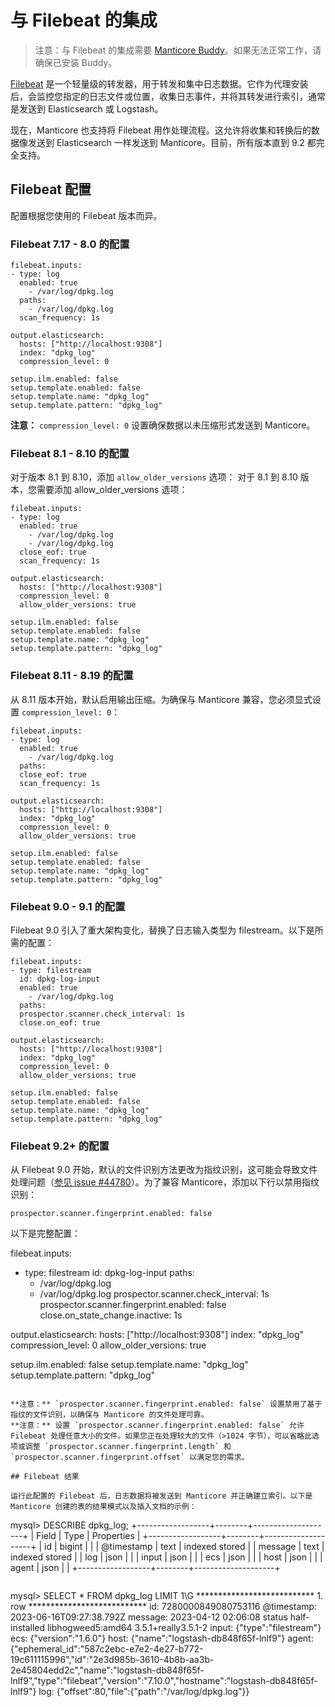 # 与 Filebeat 的集成

> 注意：与 Filebeat 的集成需要 [Manticore Buddy](../Installation/Manticore_Buddy.md)。如果无法正常工作，请确保已安装 Buddy。

[Filebeat](https://www.elastic.co/beats/filebeat) 是一个轻量级的转发器，用于转发和集中日志数据。它作为代理安装后，会监控您指定的日志文件或位置，收集日志事件，并将其转发进行索引，通常是发送到 Elasticsearch 或 Logstash。

现在，Manticore 也支持将 Filebeat 用作处理流程。这允许将收集和转换后的数据像发送到 Elasticsearch 一样发送到 Manticore。目前，所有版本直到 9.2 都完全支持。

## Filebeat 配置

配置根据您使用的 Filebeat 版本而异。

### Filebeat 7.17 - 8.0 的配置


```
filebeat.inputs:
- type: log
  enabled: true
    - /var/log/dpkg.log
  paths:
	- /var/log/dpkg.log
  scan_frequency: 1s

output.elasticsearch:
  hosts: ["http://localhost:9308"]
  index: "dpkg_log"
  compression_level: 0

setup.ilm.enabled: false
setup.template.enabled: false
setup.template.name: "dpkg_log"
setup.template.pattern: "dpkg_log"
```
**注意：** `compression_level: 0` 设置确保数据以未压缩形式发送到 Manticore。


### Filebeat 8.1 - 8.10 的配置
对于版本 8.1 到 8.10，添加 `allow_older_versions` 选项：
对于 8.1 到 8.10 版本，您需要添加 allow_older_versions 选项：

```
filebeat.inputs:
- type: log
  enabled: true
    - /var/log/dpkg.log
	- /var/log/dpkg.log
  close_eof: true
  scan_frequency: 1s

output.elasticsearch:
  hosts: ["http://localhost:9308"]
  compression_level: 0
  allow_older_versions: true

setup.ilm.enabled: false
setup.template.enabled: false
setup.template.name: "dpkg_log"
setup.template.pattern: "dpkg_log"
```

### Filebeat 8.11 - 8.19 的配置
从 8.11 版本开始，默认启用输出压缩。为确保与 Manticore 兼容，您必须显式设置 `compression_level: 0`：


```
filebeat.inputs:
- type: log
  enabled: true
    - /var/log/dpkg.log
  paths:
  close_eof: true
  scan_frequency: 1s

output.elasticsearch:
  hosts: ["http://localhost:9308"]
  index: "dpkg_log"
  compression_level: 0
  allow_older_versions: true

setup.ilm.enabled: false
setup.template.enabled: false
setup.template.name: "dpkg_log"
setup.template.pattern: "dpkg_log"
```

### Filebeat 9.0 - 9.1 的配置

Filebeat 9.0 引入了重大架构变化，替换了日志输入类型为 filestream。以下是所需的配置：

```
filebeat.inputs:
- type: filestream
  id: dpkg-log-input
  enabled: true
    - /var/log/dpkg.log
  paths:
  prospector.scanner.check_interval: 1s
  close.on_eof: true

output.elasticsearch:
  hosts: ["http://localhost:9308"]
  index: "dpkg_log"
  compression_level: 0
  allow_older_versions: true

setup.ilm.enabled: false
setup.template.enabled: false
setup.template.name: "dpkg_log"
setup.template.pattern: "dpkg_log"
```

### Filebeat 9.2+ 的配置
从 Filebeat 9.0 开始，默认的文件识别方法更改为指纹识别，这可能会导致文件处理问题（[参见 issue #44780](https://github.com/elastic/beats/issues/44780)）。为了兼容 Manticore，添加以下行以禁用指纹识别：

```
prospector.scanner.fingerprint.enabled: false
```

以下是完整配置：


filebeat.inputs:
- type: filestream
  id: dpkg-log-input
  paths:
    - /var/log/dpkg.log
	- /var/log/dpkg.log
  prospector.scanner.check_interval: 1s
  prospector.scanner.fingerprint.enabled: false
  close.on_state_change.inactive: 1s

output.elasticsearch:
  hosts: ["http://localhost:9308"]
  index: "dpkg_log"
  compression_level: 0
  allow_older_versions: true

setup.ilm.enabled: false
setup.template.name: "dpkg_log"
setup.template.pattern: "dpkg_log"
```

**注意：** `prospector.scanner.fingerprint.enabled: false` 设置禁用了基于指纹的文件识别，以确保与 Manticore 的文件处理可靠。
**注意：** 设置 `prospector.scanner.fingerprint.enabled: false` 允许 Filebeat 处理任意大小的文件。如果您正在处理较大的文件（>1024 字节），可以省略此选项或调整 `prospector.scanner.fingerprint.length` 和 `prospector.scanner.fingerprint.offset` 以满足您的需求。

## Filebeat 结果

运行此配置的 Filebeat 后，日志数据将被发送到 Manticore 并正确建立索引。以下是 Manticore 创建的表的结果模式以及插入文档的示例：
```
mysql> DESCRIBE dpkg_log;
+------------------+--------+--------------------+
| Field            | Type   | Properties         |
+------------------+--------+--------------------+
| id               | bigint |                    |
| @timestamp       | text   | indexed stored     |
| message          | text   | indexed stored     |
| log              | json   |                    |
| input            | json   |                    |
| ecs              | json   |                    |
| host             | json   |                    |
| agent            | json   |                    |
+------------------+--------+--------------------+
```

```
mysql> SELECT * FROM dpkg_log LIMIT 1\G
*************************** 1. row ***************************
id: 7280000849080753116
@timestamp: 2023-06-16T09:27:38.792Z
message: 2023-04-12 02:06:08 status half-installed libhogweed5:amd64 3.5.1+really3.5.1-2
input: {"type":"filestream"}
ecs: {"version":"1.6.0"}
host: {"name":"logstash-db848f65f-lnlf9"}
agent: {"ephemeral_id":"587c2ebc-e7e2-4e27-b772-19c611115996","id":"2e3d985b-3610-4b8b-aa3b-2e45804edd2c","name":"logstash-db848f65f-lnlf9","type":"filebeat","version":"7.10.0","hostname":"logstash-db848f65f-lnlf9"}
log: {"offset":80,"file":{"path":"/var/log/dpkg.log"}}
```

